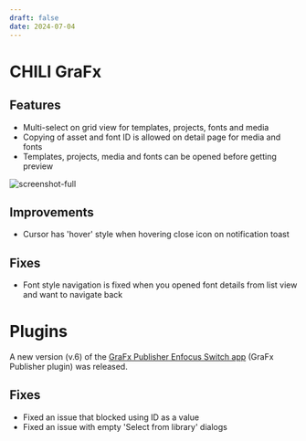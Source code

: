 ```yaml
---
draft: false
date: 2024-07-04
---
```


# CHILI GraFx

## Features

- Multi-select on grid view for templates, projects, fonts and media
- Copying of asset and font ID is allowed on detail page for media and fonts
- Templates, projects, media and fonts can be opened before getting preview


![screenshot-full](/release-notes/releasenotesassets/2024-07-04_9-33-26.gif)

## Improvements

- Cursor has 'hover' style when hovering close icon on notification toast

## Fixes

- Font style navigation is fixed when you opened font details from list view and want to navigate back

# Plugins

A new version (v.6) of the [GraFx Publisher Enfocus Switch app](https://www.enfocus.com/en/appstore/product/grafx-publisher) (GraFx Publisher plugin) was released.

## Fixes

- Fixed an issue that blocked using ID as a value
- Fixed an issue with empty 'Select from library' dialogs

